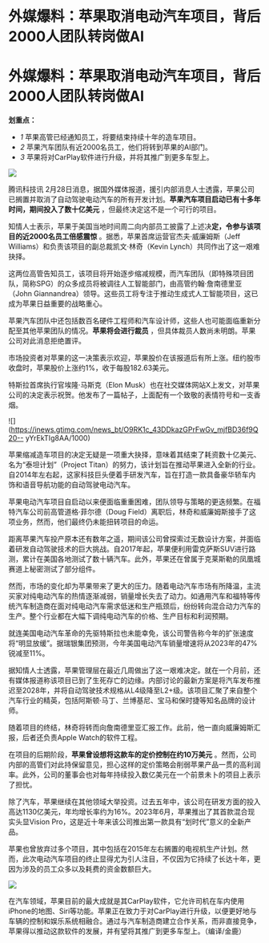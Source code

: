 # 外媒爆料：苹果取消电动汽车项目，背后2000人团队转岗做AI

# 外媒爆料：苹果取消电动汽车项目，背后2000人团队转岗做AI

**划重点：**

  * _1_ 苹果高管已经通知员工，将要结束持续十年的造车项目。
  * _2_ 苹果汽车团队有近2000名员工，他们将转到苹果的AI部门。
  * _3_ 苹果将对CarPlay软件进行升级，并将其推广到更多车型上。

![](https://inews.gtimg.com/news_bt/OmMJWMjdqzlIS-6f2-b3aiAUGF0EWyOPIl7F640eNPjy0AA/1000)

腾讯科技讯
2月28日消息，据国外媒体报道，援引内部消息人士透露，苹果公司已搁置并取消了自动驾驶电动汽车的所有开发计划。**苹果汽车项目启动已有十多年时间，期间投入了数十亿美元**
，但最终决定这不是一个可行的项目。

知情人士表示，苹果于美国当地时间周二向内部员工披露了上述决**定，令参与该项目的近2000名员工倍感震惊** 。据悉，苹果首席运营官杰夫·威廉姆斯（Jeff
Williams）和负责该项目的副总裁凯文·林奇（Kevin Lynch）共同作出了这一艰难抉择。

这两位高管告知员工，该项目将开始逐步缩减规模，而汽车团队（即特殊项目团队，简称SPG）的众多成员将被调往人工智能部门，由高管约翰·詹南德里亚（John
Giannandrea）领导。这些员工将专注于推动生成式人工智能项目，这已成为苹果日益重要的战略重心。

苹果汽车团队中还包括数百名硬件工程师和汽车设计师，这些人也可能面临重新分配至其他苹果团队的情况。**苹果将会进行裁员**
，但具体裁员人数尚未明朗。苹果公司对此消息拒绝置评。

市场投资者对苹果的这一决策表示欢迎，苹果股价在该报道后有所上涨。纽约股市收盘时，苹果股价上涨约1%，收于每股182.63美元。

特斯拉首席执行官埃隆·马斯克（Elon
Musk）也在社交媒体网站X上发文，对苹果公司的决定表示祝贺。他发布了一篇帖子，上面配有一个致敬的表情符号和一支香烟。

![](https://inews.gtimg.com/news_bt/O9RK1c_43DDkazGPrFwGv_mjfBD36f9Q20--
yYrEkTIg8AA/1000)

苹果缩减造车项目的决定无疑是一项重大抉择，意味着其结束了耗资数十亿美元、名为“泰坦计划”（Project
Titan）的努力，该计划旨在推动苹果进入全新的行业。自2014年左右起，这家科技巨头便着手研发汽车，旨在打造一款具备豪华轿车内饰和语音导航功能的自动驾驶电动汽车。

苹果电动汽车项目自启动以来便面临重重困难，团队领导与策略的更迭频繁。在福特汽车公司前高管道格·菲尔德（Doug
Field）离职后，林奇和威廉姆斯接手了这项业务，然而，他们最终仍未能扭转项目的命运。

距离苹果汽车投产原本还有数年之遥，期间该公司曾探索过无数设计方案，并面临着研发自动驾驶技术的巨大挑战。自2017年起，苹果便利用雷克萨斯SUV进行路测，累计在美国各地测试了数十辆汽车。此外，苹果还在曾属于克莱斯勒的凤凰城赛道上秘密测试了部分组件。

然而，市场的变化却为苹果带来了更大的压力。随着电动汽车市场有所降温，主流买家对纯电动汽车的热情逐渐减弱，销量增长失去了动力。如通用汽车和福特等传统汽车制造商在面对纯电动汽车需求低迷和生产瓶颈后，纷纷转向混合动力汽车的生产。整个行业都在大幅下调纯电动汽车的价格、生产目标和利润预期。

就连美国电动汽车革命的先驱特斯拉也未能幸免，该公司警告称今年的扩张速度将“明显放缓”。据瑞银集团预测，今年美国电动汽车销量增速将从2023年的47%锐减至11%。

据知情人士透露，苹果管理层在最近几周做出了这一艰难决定。就在一个月前，还有媒体报道称该项目已到了生死存亡的边缘。内部讨论的最新方案是将汽车发布推迟至2028年，并将自动驾驶技术规格从L4级降至L2+级。该项目汇聚了来自整个汽车行业的精英，包括阿斯顿·马丁、兰博基尼、宝马和保时捷等知名品牌的设计师。

随着项目的终结，林奇将转而向詹南德里亚汇报工作。此前，他一直向威廉姆斯汇报，后者还负责Apple Watch的软件工程。

在项目的后期阶段，**苹果曾设想将这款车的定价控制在约10万美元**
。然而，公司内部的高管们对此持保留意见，担心这样的定价策略会削弱苹果产品一贯的高利润率。此外，公司的董事会也对每年持续投入数亿美元在一个前景未卜的项目上表示了担忧。

除了汽车，苹果继续在其他领域大举投资。过去五年中，该公司在研发方面的投入高达1130亿美元，年均增长率约为16%。2023年6月，苹果推出了其首款混合现实头显Vision
Pro，这是近十年来该公司推出第一款具有“划时代”意义的全新产品。

苹果也曾放弃过多个项目，其中包括在2015年左右搁置的电视机生产计划。然而，此次电动汽车项目的终止显得尤为引人注目，不仅因为它持续了长达十年，更因为涉及的员工众多以及耗费的资金数额巨大。

![](https://inews.gtimg.com/news_bt/Op4K_Ot5rv402IEIiPulwl1JJcwR-t3K2TG54CWc9Hl9MAA/1000)

在汽车领域，苹果目前的最大成就是其CarPlay软件，它允许司机在车内使用iPhone的地图、Siri等功能。苹果正在致力于对CarPlay进行升级，以便更好地与车辆的控制和娱乐系统相融合。通过与汽车制造商建立合作关系，而非直接竞争，苹果得以推动这款软件的发展，并有望将其推广到更多车型上。（编译/金鹿）

